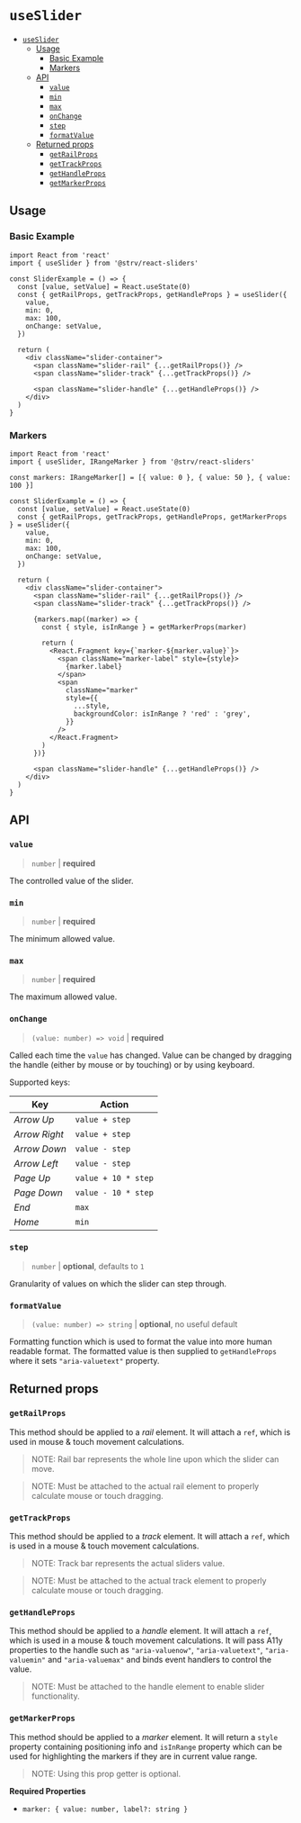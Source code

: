 # `useSlider`

- [`useSlider`](#useslider)
  - [Usage](#usage)
    - [Basic Example](#basic-example)
    - [Markers](#markers)
  - [API](#api)
    - [`value`](#value)
    - [`min`](#min)
    - [`max`](#max)
    - [`onChange`](#onchange)
    - [`step`](#step)
    - [`formatValue`](#formatvalue)
  - [Returned props](#returned-props)
    - [`getRailProps`](#getrailprops)
    - [`getTrackProps`](#gettrackprops)
    - [`getHandleProps`](#gethandleprops)
    - [`getMarkerProps`](#getmarkerprops)

## Usage

### Basic Example

```tsx
import React from 'react'
import { useSlider } from '@strv/react-sliders'

const SliderExample = () => {
  const [value, setValue] = React.useState(0)
  const { getRailProps, getTrackProps, getHandleProps } = useSlider({
    value,
    min: 0,
    max: 100,
    onChange: setValue,
  })

  return (
    <div className="slider-container">
      <span className="slider-rail" {...getRailProps()} />
      <span className="slider-track" {...getTrackProps()} />

      <span className="slider-handle" {...getHandleProps()} />
    </div>
  )
}
```

### Markers

```tsx
import React from 'react'
import { useSlider, IRangeMarker } from '@strv/react-sliders'

const markers: IRangeMarker[] = [{ value: 0 }, { value: 50 }, { value: 100 }]

const SliderExample = () => {
  const [value, setValue] = React.useState(0)
  const { getRailProps, getTrackProps, getHandleProps, getMarkerProps } = useSlider({
    value,
    min: 0,
    max: 100,
    onChange: setValue,
  })

  return (
    <div className="slider-container">
      <span className="slider-rail" {...getRailProps()} />
      <span className="slider-track" {...getTrackProps()} />

      {markers.map((marker) => {
        const { style, isInRange } = getMarkerProps(marker)

        return (
          <React.Fragment key={`marker-${marker.value}`}>
            <span className="marker-label" style={style}>
              {marker.label}
            </span>
            <span
              className="marker"
              style={{
                ...style,
                backgroundColor: isInRange ? 'red' : 'grey',
              }}
            />
          </React.Fragment>
        )
      })}

      <span className="slider-handle" {...getHandleProps()} />
    </div>
  )
}
```

## API

### `value`

> `number` | **required**

The controlled value of the slider.

### `min`

> `number` | **required**

The minimum allowed value.

### `max`

> `number` | **required**

The maximum allowed value.

### `onChange`

> `(value: number) => void` | **required**

Called each time the `value` has changed. Value can be changed by dragging the handle (either by mouse or by touching) or by using keyboard.

Supported keys:

| Key           | Action              |
| ------------- | ------------------- |
| _Arrow Up_    | `value + step`      |
| _Arrow Right_ | `value + step`      |
| _Arrow Down_  | `value - step`      |
| _Arrow Left_  | `value - step`      |
| _Page Up_     | `value + 10 * step` |
| _Page Down_   | `value - 10 * step` |
| _End_         | `max`               |
| _Home_        | `min`               |

### `step`

> `number` | **optional**, defaults to `1`

Granularity of values on which the slider can step through.

### `formatValue`

> `(value: number) => string` | **optional**, no useful default

Formatting function which is used to format the value into more human readable format. The formatted value is then supplied to `getHandleProps` where it sets `"aria-valuetext"` property.

## Returned props

### `getRailProps`

This method should be applied to a _rail_ element. It will attach a `ref`, which is used in mouse & touch movement calculations.

> NOTE: Rail bar represents the whole line upon which the slider can move.

> NOTE: Must be attached to the actual rail element to properly calculate mouse or touch dragging.

### `getTrackProps`

This method should be applied to a _track_ element. It will attach a `ref`, which is used in a mouse & touch movement calculations.

> NOTE: Track bar represents the actual sliders value.

> NOTE: Must be attached to the actual track element to properly calculate mouse or touch dragging.

### `getHandleProps`

This method should be applied to a _handle_ element. It will attach a `ref`, which is used in a mouse & touch movement calculations. It will pass A11y properties to the handle such as `"aria-valuenow"`, `"aria-valuetext"`, `"aria-valuemin"` and `"aria-valuemax"` and binds event handlers to control the value.

> NOTE: Must be attached to the handle element to enable slider functionality.

### `getMarkerProps`

This method should be applied to a _marker_ element. It will return a `style` property containing positioning info and `isInRange` property which can be used for highlighting the markers if they are in current value range.

> NOTE: Using this prop getter is optional.

**Required Properties**

- `marker: { value: number, label?: string }`
